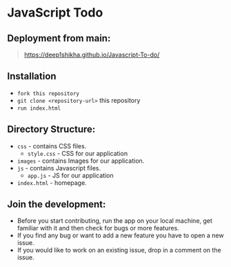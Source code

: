 # JavaScript Todo
## Deployment from main:
>  https://deep1shikha.github.io/Javascript-To-do/

## Installation

* `fork this repository`
* `git clone <repository-url>` this repository
* `run index.html`

## Directory Structure:

- `css` - contains CSS files.
  - `style.css` - CSS for our application
- `images` - contains Images for our application.
- `js` - contains Javascript files.
  - `app.js` - JS for our application
- `index.html` - homepage.

## Join the development:

* Before you start contributing, run the app on your local machine, get familiar with it and then check for bugs 
or more features.
* If you find any bug or want to add a new feature you have to open a new issue.
* If you would like to work on an existing issue, drop in a comment on the issue.
